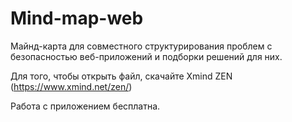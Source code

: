 # Mind-map-web

Майнд-карта для совместного структурирования проблем с безопасностью веб-приложений и подборки решений для них.

Для того, чтобы открыть файл, скачайте Xmind ZEN (https://www.xmind.net/zen/)

Работа с приложением бесплатна.

